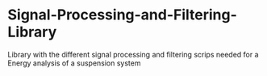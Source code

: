 # Signal-Processing-and-Filtering-Library
Library with the different signal processing and filtering scrips needed for a Energy analysis of a suspension system
